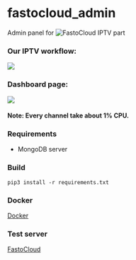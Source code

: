 # fastocloud_admin
Admin panel for ![FastoCloud](https://github.com/fastogt/fastocloud) IPTV part

### Our IPTV workflow:
![](https://fastocloud.com/static/images/iptv_workflow.png)

### Dashboard page:
![](https://fastocloud.com/static/images/dashboard.png)

#### Note: Every channel take about 1% CPU.

### Requirements
<ul>
<li>MongoDB server</li>
</ul>

### Build
`pip3 install -r requirements.txt`

### Docker
[Docker](https://hub.docker.com/r/fastogt/fastocloud_admin)

### Test server
[FastoCloud](https://fastocloud.com)

